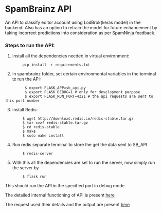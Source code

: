 # SpamBrainz API
An API to classify editor account using LodBrok(keras model) in the backend. Also has an option to retrain the model for future enhancement by taking incorrect predictions into consideration as per SpamNinja feedback.

### Steps to run the API: 

1) Install all the dependencies needed in virtual environment: 

```
        pip install -r requirements.txt
```
2) In spambrainz folder, set certain environmental variables in the terminal to run the API:
```
         $ export FLASK_APP=sb_api.py
         $ export FLASK_DEBUG=1 # only for development purpose
         $ export FLASK_RUN_PORT=4321 # the api requests are sent to this port number
```

3) Install Redis: 
```
        $ wget http://download.redis.io/redis-stable.tar.gz
        $ tar xvzf redis-stable.tar.gz
        $ cd redis-stable
        $ make
        $ sudo make install
```
4) Run redis separate terminal to store the get the data sent to SB_API
```  
        $ redis-server 
```

5) With this all the dependencies are set to run the server, now simply run the server by
```  
        $ flask run
```

This should run the API in the specified port in debug mode

The detailed internal functioning of API is present [here](spambrainz/app/README.md)

The request used their details and the output are present [here](spambrainz/README.md)